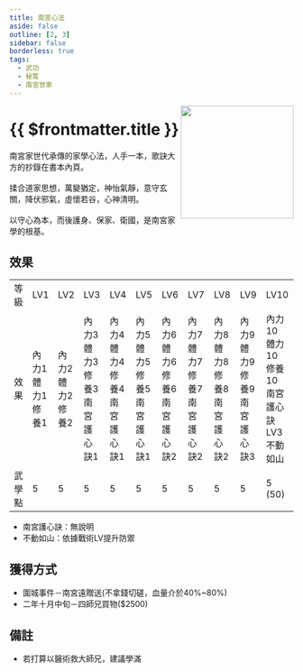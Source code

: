 ```yaml
---
title: 南宮心法
aside: false
outline: [2, 3]
sidebar: false
borderless: true
tags:
  - 武功
  - 秘笈
  - 南宮世家
---
```


<img src="/images/books/item_book_7012.png" align="right" width="200" />

# {{ $frontmatter.title }}

南宮家世代承傳的家學心法，人手一本，歌訣大方的抄錄在書本內頁。
<br><br>
揉合道家思想，萬變猶定，神怡氣靜，意守玄關，降伏邪氣，虛懷若谷，心神清明。
<br><br>
以守心為本，而後護身、保家、衛國，是南宮家學的根基。
<br clear="all" />

## 效果

<table>
    <tr>
        <td>等級</td>
        <td>LV1</td>
        <td>LV2</td>
        <td>LV3</td>
        <td>LV4</td>
        <td>LV5</td>
        <td>LV6</td>
        <td>LV7</td>
        <td>LV8</td>
        <td>LV9</td>
        <td>LV10</td>
    </tr>
    <tr>
        <td>效果</td>
        <td>內力1<br>體力1<br>修養1</td>
        <td>內力2<br>體力2<br>修養2</td>
        <td>內力3<br>體力3<br>修養3<br>南宮護心訣1</td>
        <td>內力4<br>體力4<br>修養4<br>南宮護心訣1</td>
        <td>內力5<br>體力5<br>修養5<br>南宮護心訣1</td>
        <td>內力6<br>體力6<br>修養6<br>南宮護心訣2</td>
        <td>內力7<br>體力7<br>修養7<br>南宮護心訣2</td>
        <td>內力8<br>體力8<br>修養8<br>南宮護心訣2</td>
        <td>內力9<br>體力9<br>修養9<br>南宮護心訣3</td>
        <td>內力10<br>體力10<br>修養10<br>南宮護心訣LV3<br>不動如山</td>
    </tr>
    <tr>
        <td>武學點</td>
        <td>5</td>
        <td>5</td>
        <td>5</td>
        <td>5</td>
        <td>5</td>
        <td>5</td>
        <td>5</td>
        <td>5</td>
        <td>5</td>
        <td>5 (50)</td>
    </tr>
</table>

- 南宮護心訣：無說明
- 不動如山：依據戰術LV提升防禦

## 獲得方式

- 圍城事件－南宮遠贈送(不拿錢切磋，血量介於40%~80%)
- 二年十月中旬－四師兄買物($2500)

## 備註

- 若打算以醫術救大師兄，建議學滿
